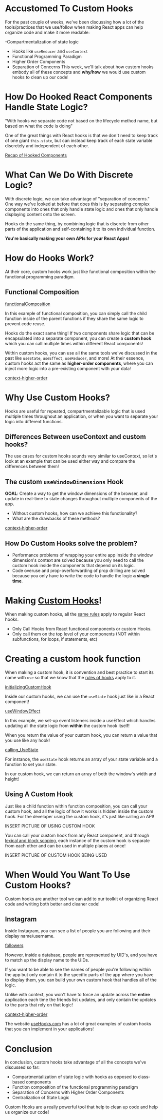 # Accustomed To Custom Hooks

For the past couple of weeks, we've been discussing how a lot of the tools/practices that we use/follow when making React apps can help organize code and make it more readable:

-Compartmentalization of state logic

- Hooks like `useReducer` and `useContext`
- Functional Programming Paradigm
- Higher Order Components
- Separation of Concerns
  This week, we'll talk about how custom hooks embody all of these concepts and **why/how** we would use custom hooks to clean up our code!

# How Do Hooked React Components Handle State Logic?

"With hooks we separate code not based on the lifecycle method name, but based on what the code is doing"

One of the great things with React hooks is that we don't need to keep track of one giant `this.state`, but can instead keep track of each state variable discretely and independent of each other.

[Recap of Hooked Components](https://github.com/uclaacm/teach-la-dev-training-s21/blob/main/advanced_react_track/01_hooked_on_hooks/pictures/hooksLogic.png)

# What Can We Do With Discrete Logic?

With discrete logic, we can take advantage of "separation of concerns." One way we've looked at before that does this is by separating complex components into ones that only handle state logic and ones that only handle displaying content onto the screen.

Hooks do the same thing, by combining logic that is discrete from other parts of the application and self-containing it to its own individual function.

**You're basically making your own APIs for your React Apps!**

# How do Hooks Work?

At their core, custom hooks work just like functional composition within the functional programming paradigm.

## Functional Composition

[functionalComposition](./pictures/functionComposition.png)

In this example of functional composition, you can simply call the child function inside of the parent functions if they share the same logic to prevent code reuse.

Hooks do the exact same thing! If two components share logic that can be encapsulated into a separate component, you can create a **custom hook** which you can call multiple times within different React components!

Within custom hooks, you can use all the same tools we've discussed in the past like `useState`,
`useEffect`, `useReducer`, and more! At their essence, custom hooks act the same as **higher-order components**, where you can inject more logic into a pre-existing component with your data!

[context-higher-order](https://github.com/uclaacm/teach-la-dev-training-s21/blob/main/advanced_react_track/04_global_state_of_mind/pictures/propDrilling.png)

# Why Use Custom Hooks?

Hooks are useful for repeated, compartmentalizable logic that is used multiple times throughout an application, or when you want to separate your logic into different functions.

## Differences Between useContext and custom hooks?

The use cases for custom hooks sounds very similar to useContext, so let's look at an example that can be used either way and compare the differences between them!

## The custom `useWindowDimensions` Hook

**GOAL**: Create a way to get the window dimensions of the browser, and update in real-time to state changes throughout multiple components of the app.

- Without custom hooks, how can we achieve this functionality?
- What are the drawbacks of these methods?

[context-higher-order](https://github.com/uclaacm/teach-la-dev-training-s21/blob/main/advanced_react_track/04_global_state_of_mind/pictures/propDrilling.png)

## How Do Custom Hooks solve the problem?

- Performance problems of wrapping your entire app inside the window dimension's context are solved because you only need to call the custom hook inside the components that depend on its logic.
- Code overuse and prop-overforwarding of prop drilling are solved because you only have to write the code to handle the logic **a single time**.

# Making [Custom Hooks](https://reactjs.org/docs/hooks-custom.html)!

When making custom hooks, all the [same rules](https://reactjs.org/docs/hooks-rules.html) apply to regular React hooks.

- Only Call Hooks from React functional components or custom Hooks.
- Only call them on the top level of your components (NOT within subfunctions, for loops, if statements, etc)

# Creating a custom hook function

When making a custom hook, it is convention and best practice to start its name with `use` so that we know that the [rules of hooks](https://reactjs.org/docs/hooks-rules.html) apply to it.

[initializingCustomHook](./pictures/useWindowState.png)

Inside our custom hooks, we can use the `useState` hook just like in a React component!

[useWindowEffect](./pictures/useWindowEffect.png)

In this example, we set-up event listeners inside a useEffect which handles updating all the state logic from **within** the custom hook itself!

When you return the value of your custom hook, you can return a value that you use like any hook!

[calling_UseState](./pictures/callingUseState.png)

For instance, the `useState` hook returns an array of your state variable and a function to set your state.

In our custom hook, we can return an array of both the window's width and height!

## Using A Custom Hook

Just like a child function within function composition, you can call your custom hook, and all the logic of how it works is hidden inside the custom hook. For the developer using the custom hook, it's just like calling an API!

INSERT PICTURE OF USING CUSTOM HOOK

You can call your custom hook from any React component, and through [lexical and block scoping](https://dev.to/sandy8111112004/javascript-introduction-to-scope-function-scope-block-scope-d11), each instance of the custom hook is separate from each other and can be used in multiple places at once!

INSERT PICTURE OF CUSTOM HOOK BEING USED

# When Would You Want To Use Custom Hooks?

Custom hooks are another tool we can add to our toolkit of organizing React code and writing both better and cleaner code!

## Instagram

Inside Instagram, you can see a list of people you are following and their display name/username.

[followers](./pictures/uidFollowState.png)

However, inside a database, people are represented by UID's, and you have to match up the display name to the UIDs.

If you want to be able to see the names of people you're following within the app but only contain it to the specific parts of the app where you have to display them, you can build your own custom hook that handles all of the logic.

Unlike with context, you won't have to force an update across the **entire** application each time the friends list updates, and only contain the updates to the parts that rely on that logic!

[context-higher-order](https://github.com/uclaacm/teach-la-dev-training-s21/blob/main/advanced_react_track/04_global_state_of_mind/pictures/propDrilling.png)

The website [useHooks.com](https://usehooks.com) has a lot of great examples of custom hooks that you can implement in your applications!

# Conclusion

In conclusion, custom hooks take advantage of all the concepts we've discussed so far:

- Compartmentalization of state logic with hooks as opposed to class-based components
- Function composition of the functional programming paradigm
- Separation of Concerns with Higher Order Components
- Centralization of State Logic

Custom Hooks are a really powerful tool that help to clean up code and help us organize our code!
